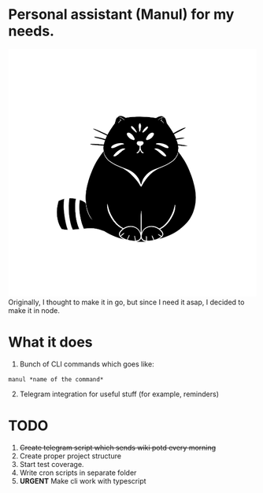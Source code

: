 # Personal assistant (Manul) for my needs.
![this is cool Manul](./assets/manul-logo-with-white-stroke.png)
Originally, I thought to make it in go, but since I need it asap, I decided to make it in node.

# What it does
1. Bunch of CLI commands which goes like:
```
manul *name of the command*
```
2. Telegram integration for useful stuff (for example, reminders)
# TODO

1. ~~Create telegram script which sends wiki potd every morning~~
2. Create proper project structure
3. Start test coverage.
4. Write cron scripts in separate folder
5. **URGENT** Make cli work with typescript